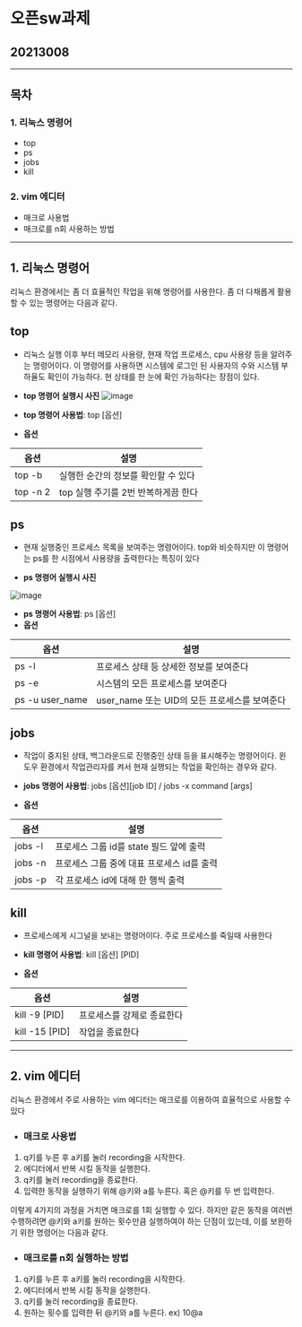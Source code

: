 # 오픈sw과제
## 20213008

---
## 목차
### 1. 리눅스 명령어
- top
- ps
- jobs
- kill

### 2. vim 에디터
- 매크로 사용법
- 매크로를 n회 사용하는 방법

---
## 1. 리눅스 명령어

리눅스 환경에서는 좀 더 효율적인 작업을 위해 명령어를 사용한다. 좀 더 다채롭게 활용할 수 있는 명령어는 다음과 같다.

## **top**
- 리눅스 실행 이후 부터 메모리 사용량, 현재 작업 프로세스, cpu 사용량 등을 알려주는 명령어이다. 이 명령어를 사용하면 시스템에 로그인 된 사용자의 수와 시스템 부하율도 확인이 가능하다. 현 상태를 한 눈에 확인 가능하다는 장점이 있다.

- **top 명령어 실행시 사진**
![image](https://user-images.githubusercontent.com/78745267/170872340-447f5598-07e4-4af4-84de-7a4d2aac28ca.png)

- **top 명령어 사용법**: top [옵션]
- **옵션**

|옵션|설명|
|---|------|
|top -b|실행한 순간의 정보를 확인할 수 있다|
|top -n 2|top 실행 주기를 2번 반복하게끔 한다|

## **ps**
- 현재 실행중인 프로세스 목록을 보여주는 명령어이다. top와 비슷하지만 이 명령어는 ps를 한 시점에서 사용량을 출력한다는 특징이 있다

- **ps 명령어 실행시 사진**

![image](https://user-images.githubusercontent.com/78745267/170872920-3f4dbff7-b7d6-4318-b10b-375505887f06.png)

- **ps 명령어 사용법**: ps [옵션]
- **옵션**

|옵션|설명|
|---|------|
|ps -l|프로세스 상태 등 상세한 정보를 보여준다|
|ps -e|시스템의 모든 프로세스를 보여준다|
|ps -u user_name|user_name 또는 UID의 모든 프로세스를 보여준다|


## **jobs**
- 작업이 중지된 상태, 백그라운드로 진행중인 상태 등을 표시해주는 명령어이다. 윈도우 환경에서 작업관리자를 켜서 현재 실행되는 작업을 확인하는 경우와 같다.

- **jobs 명령어 사용법**: jobs [옵션][job ID] / jobs -x command [args]
- **옵션**

|옵션|설명|
|---|------|
|jobs -l|프로세스 그룹 id를 state 필드 앞에 출력|
|jobs -n|프로세스 그룹 중에 대표 프로세스 id를 출력|
|jobs -p|각 프로세스 id에 대해 한 행씩 출력 |
 
## **kill**
- 프로세스에게 시그널을 보내는 명령어이다. 주로 프로세스를 죽일때 사용한다

- **kill 명령어 사용법**: kill [옵션] [PID]
- **옵션**

|옵션|설명|
|---|------|
|kill -9 [PID]|프로세스를 강제로 종료한다|
|kill -15 [PID]|작업을 종료한다|

***
## 2. vim 에디터


리눅스 환경에서 주로 사용하는 vim 에디터는 매크로를 이용하여 효율적으로 사용할 수 있다

- ### **매크로 사용법**
1) q키를 누른 후 a키를 눌러 recording을 시작한다.
2) 에디터에서 반복 시킬 동작을 실행한다.
3) q키를 눌러 recording을 종료한다.
4) 입력한 동작을 실행하기 위해 @키와 a를 누른다. 혹은 @키를 두 번 입력한다.

이렇게 4가지의 과정을 거치면 매크로를 1회 실행할 수 있다. 하지만 같은 동작을 여러번 수행하려면 @키와 a키를 원하는 횟수만큼 실행하여야 하는 단점이 있는데, 이를 보완하기 위한 명령어는 다음과 같다.

- ### **매크로를 n회 실행하는 방법**
1) q키를 누른 후 a키를 눌러 recording을 시작한다.
2) 에디터에서 반복 시킬 동작을 실행한다.
3) q키를 눌러 recording을 종료한다.
4) 원하는 횟수를 입력한 뒤 @키와 a를 누른다. ex) 10@a


